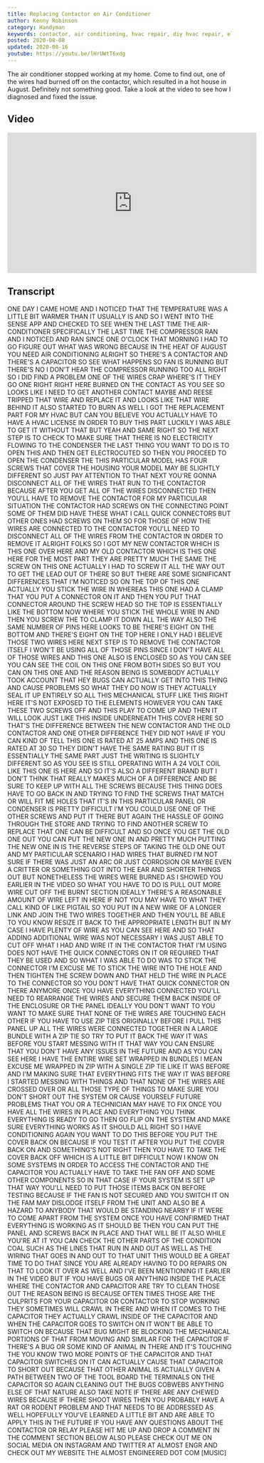 ```yaml
---
title: Replacing Contactor on Air Conditioner
author: Kenny Robinson
category: Handyman
keywords: contactor, air conditioning, hvac repair, diy hvac repair, electrical engineering, electrical work
posted: 2020-08-08
updated: 2020-08-16
youtube: https://youtu.be/lHrUWtT6xdg
---
```


The air conditioner stopped working at my home. Come to find out, one of the wires had burned off 
on the contactor, which resulted in a hot house in August. Definitely not something good. Take a look 
at the video to see how I diagnosed and fixed the issue.

## Video

<iframe width="560" height="315" src="https://www.youtube.com/embed/lHrUWtT6xdg" frameborder="0" 
allow="accelerometer; autoplay; encrypted-media; gyroscope; picture-in-picture" allowfullscreen></iframe>

## Transcript

ONE DAY I CAME HOME AND I NOTICED THAT
THE TEMPERATURE WAS A LITTLE BIT WARMER
THAN IT USUALLY IS AND SO I WENT INTO
THE SENSE APP AND CHECKED TO SEE WHEN
THE LAST TIME THE AIR-CONDITIONER
SPECIFICALLY THE LAST TIME THE
COMPRESSOR RAN AND I NOTICED AND RAN
SINCE ONE O'CLOCK THAT MORNING I HAD TO
GO FIGURE OUT WHAT WAS WRONG BECAUSE IN
THE HEAT OF AUGUST YOU NEED AIR
CONDITIONING ALRIGHT SO THERE'S A
CONTACTOR AND THERE'S A CAPACITOR SO SEE
WHAT HAPPENS
SO FAN IS RUNNING BUT THERE'S NO I DON'T
HEAR THE COMPRESSOR RUNNING TOO
ALL RIGHT SO I DID FIND A PROBLEM ONE OF
THE WIRES CRAP WHERE'S IT THEY GO ONE
RIGHT RIGHT HERE BURNED ON THE CONTACT
AS YOU SEE SO LOOKS LIKE I NEED TO GET
ANOTHER CONTACT MAYBE AND REESE TRIPPED
THAT WIRE AND REPLACE IT AND LOOKS LIKE
THAT WIRE BEHIND IT ALSO STARTED TO BURN
AS WELL I GOT THE REPLACEMENT PART FOR
MY HVAC BUT CAN YOU BELIEVE YOU ACTUALLY
HAVE TO HAVE A HVAC LICENSE IN ORDER TO
BUY THIS PART LUCKILY I WAS ABLE TO GET
IT WITHOUT THAT BUT YEAH AND SAME RIGHT
SO THE NEXT STEP IS TO CHECK TO MAKE
SURE THAT THERE IS NO ELECTRICITY
FLOWING TO THE CONDENSER THE LAST THING
YOU WANT TO DO IS TO OPEN THIS AND THEN
GET ELECTROCUTED SO THEN YOU PROCEED TO
OPEN THE CONDENSER THE THIS PARTICULAR
MODEL HAS FOUR SCREWS THAT COVER THE
HOUSING YOUR MODEL MAY BE SLIGHTLY
DIFFERENT SO JUST PAY ATTENTION TO THAT
NEXT YOU'RE GONNA DISCONNECT ALL OF THE
WIRES THAT RUN TO THE CONTACTOR BECAUSE
AFTER YOU GET ALL OF THE WIRES
DISCONNECTED THEN YOU'LL HAVE TO REMOVE
THE CONTACTOR FOR MY PARTICULAR
SITUATION THE CONTACTOR HAD SCREWS ON
THE CONNECTING POINT SOME OF THEM DID
HAVE THESE WHAT I CALL QUICK CONNECTORS
BUT OTHER ONES HAD SCREWS ON THEM SO FOR
THOSE OF HOW THE WIRES ARE CONNECTED TO
THE CONTACTOR YOU'LL NEED TO DISCONNECT
ALL OF THE WIRES FROM THE CONTACTOR IN
ORDER TO REMOVE IT ALRIGHT FOLKS SO I
GOT MY NEW CONTACTOR WHICH IS THIS ONE
OVER HERE AND MY OLD CONTACTOR WHICH IS
THIS ONE HERE FOR THE MOST PART THEY ARE
PRETTY MUCH THE SAME THE SCREW ON THIS
ONE ACTUALLY I HAD TO SCREW IT ALL THE
WAY OUT TO GET THE LEAD OUT OF THERE SO
BUT THERE ARE SOME SIGNIFICANT
DIFFERENCES THAT I'M NOTICED
SO ON THE TOP OF THIS ONE ACTUALLY YOU
STICK THE WIRE IN WHEREAS THIS ONE HAD A
CLAMP THAT YOU PUT A CONNECTOR ON IT AND
THEN YOU PUT THAT CONNECTOR AROUND THE
SCREW HEAD SO THE TOP IS ESSENTIALLY
LIKE THE BOTTOM NOW WHERE YOU STICK THE
WHOLE WIRE IN AND THEN YOU SCREW THE TO
CLAMP IT DOWN ALL THE WAY ALSO THE SAME
NUMBER OF PINS HERE LOOKS TO BE THERE'S
EIGHT ON THE BOTTOM AND THERE'S EIGHT ON
THE TOP HERE I ONLY HAD I BELIEVE THOSE
TWO WIRES HERE NEXT STEP IS TO REMOVE
THE CONTACTOR ITSELF I WON'T BE USING
ALL OF THOSE PINS SINCE I DON'T HAVE ALL
OF THOSE WIRES AND THIS ONE ALSO IS
ENCLOSED SO AS YOU CAN SEE YOU CAN SEE
THE COIL ON THIS ONE FROM BOTH SIDES SO
BUT YOU CAN ON THIS ONE AND THE REASON
BEING IS SOMEBODY ACTUALLY TOOK ACCOUNT
THAT HEY BUGS CAN ACTUALLY GET INTO THIS
THING AND CAUSE PROBLEMS SO WHAT THEY DO
NOW IS THEY ACTUALLY SEAL IT UP ENTIRELY
SO ALL THIS MECHANICAL STUFF LIKE THIS
RIGHT HERE IT'S NOT EXPOSED TO THE
ELEMENTS HOWEVER YOU CAN TAKE THESE TWO
SCREWS OFF AND THIS PLAY TO COME UP AND
THEN IT WILL LOOK JUST LIKE THIS INSIDE
UNDERNEATH THIS COVER HERE SO THAT'S THE
DIFFERENCE BETWEEN THE NEW CONTACTOR AND
THE OLD CONTACTOR AND ONE OTHER
DIFFERENCE THEY DID NOT HAVE IF YOU CAN
KIND OF TELL THIS ONE IS RATED AT 25
AMPS AND THIS ONE IS RATED AT 30 SO THEY
DIDN'T HAVE THE SAME RATING BUT IT IS
ESSENTIALLY THE SAME PART JUST THE
WRITING IS SLIGHTLY DIFFERENT SO AS YOU
SEE IS STILL OPERATING WITH A 24 VOLT
COIL LIKE THIS ONE IS HERE AND SO IT'S
ALSO A DIFFERENT BRAND BUT I DON'T THINK
THAT REALLY MAKES MUCH OF A DIFFERENCE
AND BE SURE TO KEEP UP WITH ALL THE
SCREWS BECAUSE THIS THING DOES HAVE TO
GO BACK IN AND TRYING TO FIND THE SCREWS
THAT MATCH OR WILL FIT ME HOLES THAT
IT'S IN THIS PARTICULAR PANEL OR
CONDENSER IS PRETTY DIFFICULT I'M
YOU COULD USE ONE OF THE OTHER SCREWS
AND PUT IT THERE BUT AGAIN THE HASSLE OF
GOING THROUGH THE STORE AND TRYING TO
FIND ANOTHER SCREW TO REPLACE THAT ONE
CAN BE DIFFICULT AND SO ONCE YOU GET THE
OLD ONE OUT YOU CAN PUT THE NEW ONE IN
AND PRETTY MUCH PUTTING THE NEW ONE IN
IS THE REVERSE STEPS OF TAKING THE OLD
ONE OUT AND MY PARTICULAR SCENARIO I HAD
WIRES THAT BURNED I'M NOT SURE IF THERE
WAS JUST AN ARC OR JUST CORROSION OR
MAYBE EVEN A CRITTER OR SOMETHING GOT
INTO THE EAR AND SHORTER THINGS OUT BUT
NONETHELESS THE WIRES WERE BURNED AS I
SHOWED YOU EARLIER IN THE VIDEO SO WHAT
YOU HAVE TO DO IS PULL OUT MORE WIRE CUT
OFF THE BURNT SECTION IDEALLY THERE'S A
REASONABLE AMOUNT OF WIRE LEFT IN HERE
IF NOT YOU MAY HAVE TO WHAT THEY CALL
KIND OF LIKE PIGTAIL SO YOU PUT IN A NEW
WIRE OF A LONGER LINK AND JOIN THE TWO
WIRES TOGETHER AND THEN YOU'LL BE ABLE
TO YOU KNOW RESIZE IT BACK TO THE
APPROPRIATE LENGTH BUT IN MY CASE I HAVE
PLENTY OF WIRE AS YOU CAN SEE HERE AND
SO THAT ADDING ADDITIONAL WIRE WAS NOT
NECESSARY I WAS JUST ABLE TO CUT OFF
WHAT I HAD AND WIRE IT IN THE CONTACTOR
THAT I'M USING DOES NOT HAVE THE QUICK
CONNECTORS ON IT OR REQUIRED THAT THEY
BE USED AND SO WHAT I WAS ABLE TO DO WAS
TO STICK THE CONNECTOR I'M EXCUSE ME TO
STICK THE WIRE INTO THE HOLE AND THEN
TIGHTEN THE SCREW DOWN AND THAT HELD THE
WIRE IN PLACE TO THE CONNECTOR SO YOU
DON'T HAVE THAT QUICK CONNECTOR ON THERE
ANYMORE ONCE YOU HAVE EVERYTHING
CONNECTED YOU'LL NEED TO REARRANGE THE
WIRES AND SECURE THEM BACK INSIDE OF THE
ENCLOSURE OR THE PANEL IDEALLY YOU DON'T
WANT TO YOU WANT TO MAKE SURE THAT NONE
OF THE WIRES ARE TOUCHING EACH OTHER IF
YOU HAVE TO USE ZIP TIES ORIGINALLY
BEFORE I PULL THIS PANEL UP ALL THE
WIRES WERE CONNECTED TOGETHER IN A LARGE
BUNDLE WITH A ZIP TIE SO TRY TO PUT IT
BACK THE WAY IT WAS
BEFORE YOU START MESSING WITH IT THAT
WAY YOU CAN ENSURE THAT YOU DON'T HAVE
ANY ISSUES IN THE FUTURE AND AS YOU CAN
SEE HERE I HAVE THE ENTIRE WIRE SET
WRAPPED IN BUNDLES I MEAN EXCUSE ME
WRAPPED IN ZIP WITH A SINGLE ZIP TIE
LIKE IT WAS BEFORE AND I'M MAKING SURE
THAT EVERYTHING FITS THE WAY IT WAS
BEFORE I STARTED MESSING WITH THINGS AND
THAT NONE OF THE WIRES ARE CROSSED OVER
OR ALL THOSE TYPE OF THINGS TO MAKE SURE
YOU DON'T SHORT OUT THE SYSTEM OR CAUSE
YOURSELF FUTURE PROBLEMS THAT YOU OR A
TECHNICIAN MAY HAVE TO FIX ONCE YOU HAVE
ALL THE WIRES IN PLACE AND EVERYTHING
YOU THINK EVERYTHING IS READY TO GO THEN
GO FLIP ON THE SYSTEM AND MAKE SURE
EVERYTHING WORKS AS IT SHOULD ALL RIGHT
SO I HAVE CONDITIONING AGAIN YOU WANT TO
DO THIS BEFORE YOU PUT THE COVER BACK ON
BECAUSE IF YOU TEST IT AFTER YOU PUT THE
COVER BACK ON AND SOMETHING'S NOT RIGHT
THEN YOU HAVE TO TAKE THE COVER BACK OFF
WHICH IS A LITTLE BIT DIFFICULT NOW I
KNOW ON SOME SYSTEMS IN ORDER TO ACCESS
THE CONTACTOR AND THE CAPACITOR YOU
ACTUALLY HAVE TO TAKE THE FAN OFF AND
SOME OTHER COMPONENTS SO IN THAT CASE IF
YOUR SYSTEM IS SET UP THAT WAY YOU'LL
NEED TO PUT THOSE ITEMS BACK ON BEFORE
TESTING BECAUSE IF THE FAN IS NOT
SECURED AND YOU SWITCH IT ON
THE FAM MAY DISLODGE ITSELF FROM THE
UNIT AND ALSO BE A HAZARD TO ANYBODY
THAT WOULD BE STANDING NEARBY IF IT WERE
TO COME APART FROM THE SYSTEM ONCE YOU
HAVE CONFIRMED THAT EVERYTHING IS
WORKING AS IT SHOULD BE THEN YOU CAN PUT
THE PANEL AND SCREWS BACK IN PLACE AND
THAT WILL BE IT ALSO WHILE YOU'RE AT IT
YOU CAN CHECK THE OTHER PARTS OF THE
CONDITION COAL SUCH AS THE LINES THAT
RUN IN AND OUT AS WELL AS THE WIRING
THAT GOES IN AND OUT TO THAT UNIT THIS
WOULD BE A GREAT TIME TO DO THAT SINCE
YOU ARE ALREADY HAVING TO DO REPAIRS ON
THAT TO LOOK IT OVER AS WELL AND I'VE
BEEN MENTIONING IT EARLIER IN THE VIDEO
BUT IF YOU HAVE BUGS OR ANYTHING INSIDE
THE PLACE WHERE THE CONTACTOR AND
CAPACITOR ARE TRY TO CLEAN THOSE OUT THE
REASON BEING IS BECAUSE OFTEN TIMES
THOSE ARE THE CULPRITS FOR YOUR
CAPACITOR OR CONTACTOR TO STOP WORKING
THEY SOMETIMES WILL CRAWL IN THERE AND
WHEN IT COMES TO THE CAPACITOR THEY
ACTUALLY CRAWL INSIDE OF THE CAPACITOR
AND WHEN THE CAPACITOR GOES TO SWITCH ON
IT WON'T BE ABLE TO SWITCH ON BECAUSE
THAT BUG MIGHT BE BLOCKING THE
MECHANICAL PORTIONS OF THAT FROM MOVING
AND SIMILAR FOR THE CAPACITOR IF THERE'S
A BUG OR SOME KIND OF ANIMAL IN THERE
AND IT'S TOUCHING THE YOU KNOW TWO MORE
POINTS OF THE CAPACITOR AND THAT
CAPACITOR SWITCHES ON IT CAN ACTUALLY
CAUSE THAT CAPACITOR TO SHORT OUT
BECAUSE THAT OTHER ANIMAL IS ACTUALLY
GIVEN A PATH BETWEEN TWO OF THE TOOL
BOARD THE TERMINALS ON THE CAPACITOR SO
AGAIN CLEANING OUT THE BUGS COBWEBS
ANYTHING ELSE OF THAT NATURE
ALSO TAKE NOTE IF THERE ARE ANY CHEWED
WIRES BECAUSE IF THERE SHOOT WIRES THEN
YOU PROBABLY HAVE A RAT OR RODENT
PROBLEM AND THAT NEEDS TO BE ADDRESSED
AS WELL HOPEFULLY YOU'VE LEARNED A
LITTLE BIT AND ARE ABLE TO APPLY THIS IN
THE FUTURE IF YOU HAVE ANY QUESTIONS
ABOUT THE CONTACTOR OR RELAY PLEASE HIT
ME UP AND DROP A COMMENT IN THE COMMENT
SECTION BELOW
ALSO PLEASE CHECK OUT ME ON SOCIAL MEDIA
ON INSTAGRAM AND TWITTER AT ALMOST ENGR
AND CHECK OUT MY WEBSITE THE ALMOST
ENGINEERED DOT COM
[MUSIC]
